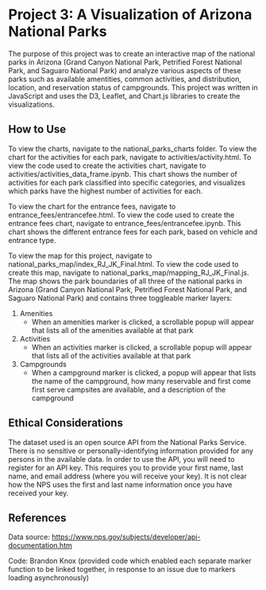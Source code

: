 # Project 3: A Visualization of Arizona National Parks
The purpose of this project was to create an interactive map of the national parks in Arizona (Grand Canyon National Park, Petrified Forest National Park, and Saguaro National Park) and analyze various aspects of these parks such as available amentities, common activities, and distribution, location, and reservation status of campgrounds. This project was written in JavaScript and uses the D3, Leaflet, and Chart.js libraries to create the visualizations. 

## How to Use
To view the charts, navigate to the national_parks_charts folder. To view the chart for the activities for each park, navigate to activities/activity.html. To view the code used to create the activities chart, navigate to activities/activities_data_frame.ipynb. This chart shows the number of activities for each park classified into specific categories, and visualizes which parks have the highest number of activities for each. 

To view the chart for the entrance fees, navigate to entrance_fees/entrancefee.html. To view the code used to create the entrance fees chart, navigate to entrance_fees/entrancefee.ipynb. This chart shows the different entrance fees for each park, based on vehicle and entrance type.

To view the map for this project, navigate to national_parks_map/index_RJ_JK_Final.html. To view the code used to create this map, navigate to national_parks_map/mapping_RJ_JK_Final.js. The map shows the park boundaries of all three of the national parks in Arizona (Grand Canyon National Park, Petrified Forest National Park, and Saguaro National Park) and contains three toggleable marker layers: 
1. Amenities
   * When an amenities marker is clicked, a scrollable popup will appear that lists all of the amenities available at that park
2. Activities
   * When an activities marker is clicked, a scrollable popup will appear that lists all of the activities available at that park
3. Campgrounds
   * When a campground marker is clicked, a popup will appear that lists the name of the campground, how many reservable and first come first serve campsites are available, and a description of the campground

## Ethical Considerations
The dataset used is an open source API from the National Parks Service. There is no sensitive or personally-identifying information provided for any persons in the available data. In order to use the API, you will need to register for an API key. This requires you to provide your first name, last name, and email address (where you will receive your key). It is not clear how the NPS uses the first and last name information once you have received your key.

## References
Data source: https://www.nps.gov/subjects/developer/api-documentation.htm

Code: Brandon Knox (provided code which enabled each separate marker function to be linked together, in response to an issue due to markers loading asynchronously)


